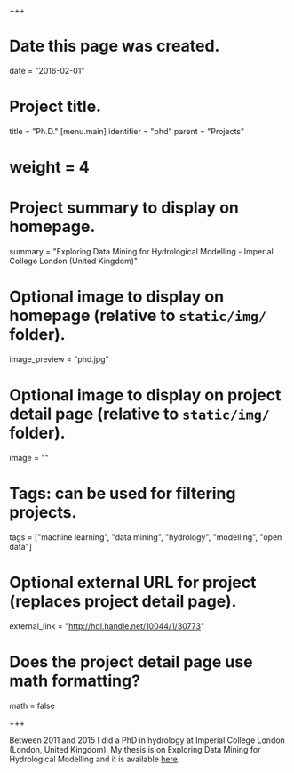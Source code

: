 +++
# Date this page was created.
date = "2016-02-01"

# Project title.
title = "Ph.D."
[menu.main]
identifier = "phd"
parent = "Projects"
# weight = 4

# Project summary to display on homepage.
summary = "Exploring Data Mining for Hydrological Modelling - Imperial College London (United Kingdom)"

# Optional image to display on homepage (relative to `static/img/` folder).
image_preview = "phd.jpg"

# Optional image to display on project detail page (relative to `static/img/` folder).
image = ""

# Tags: can be used for filtering projects.
tags = ["machine learning", "data mining", "hydrology", "modelling", "open data"]

# Optional external URL for project (replaces project detail page).
external_link = "http://hdl.handle.net/10044/1/30773"

# Does the project detail page use math formatting?
math = false

+++


Between 2011 and 2015 I did a PhD in hydrology at Imperial College London (London, United Kingdom). My thesis is on Exploring Data Mining for Hydrological Modelling and it is available [here](http://hdl.handle.net/10044/1/30773).
